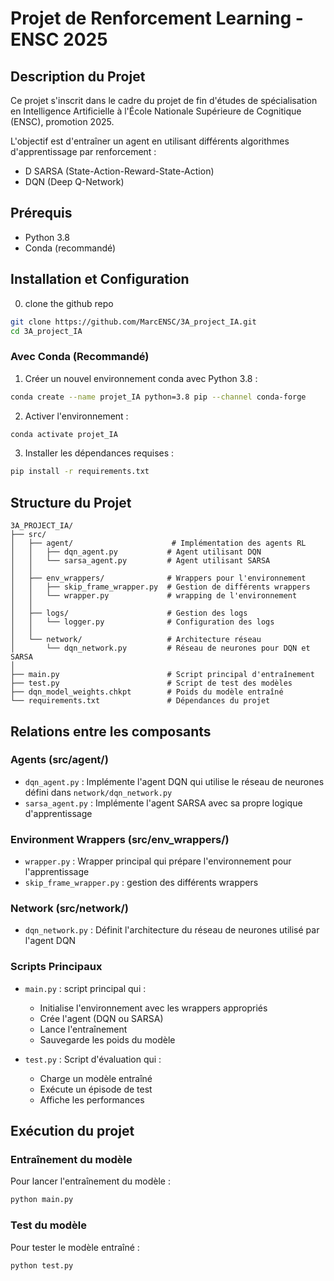 # Projet de Renforcement Learning - ENSC 2025

## Description du Projet
Ce projet s'inscrit dans le cadre du projet de fin d'études de spécialisation en Intelligence Artificielle à l'École Nationale Supérieure de Cognitique (ENSC), promotion 2025.

L'objectif est d'entraîner un agent en utilisant différents algorithmes d'apprentissage par renforcement :
- D SARSA (State-Action-Reward-State-Action)
- DQN (Deep Q-Network)

## Prérequis
- Python 3.8
- Conda (recommandé)

## Installation et Configuration

0. clone the github repo
```bash
git clone https://github.com/MarcENSC/3A_project_IA.git
cd 3A_project_IA
```
### Avec Conda (Recommandé)
1. Créer un nouvel environnement conda avec Python 3.8 :
```bash
conda create --name projet_IA python=3.8 pip --channel conda-forge
```

2. Activer l'environnement :
```bash
conda activate projet_IA
```

3. Installer les dépendances requises :
```bash
pip install -r requirements.txt
```

## Structure du Projet

```
3A_PROJECT_IA/
├── src/
│   ├── agent/                      # Implémentation des agents RL
│   │   ├── dqn_agent.py           # Agent utilisant DQN
│   │   └── sarsa_agent.py         # Agent utilisant SARSA
│   │
│   ├── env_wrappers/              # Wrappers pour l'environnement
│   │   ├── skip_frame_wrapper.py  # Gestion de différents wrappers
│   │   └── wrapper.py             # wrapping de l'environnement 
│   │
│   ├── logs/                      # Gestion des logs
│   │   └── logger.py              # Configuration des logs
│   │
│   └── network/                   # Architecture réseau
│       └── dqn_network.py         # Réseau de neurones pour DQN et SARSA
│
├── main.py                        # Script principal d'entraînement
├── test.py                        # Script de test des modèles
├── dqn_model_weights.chkpt        # Poids du modèle entraîné
└── requirements.txt               # Dépendances du projet
```

## Relations entre les composants

### Agents (src/agent/)
- `dqn_agent.py` : Implémente l'agent DQN qui utilise le réseau de neurones défini dans `network/dqn_network.py`
- `sarsa_agent.py` : Implémente l'agent SARSA avec sa propre logique d'apprentissage

### Environment Wrappers (src/env_wrappers/)
- `wrapper.py` : Wrapper principal qui prépare l'environnement pour l'apprentissage
- `skip_frame_wrapper.py` : gestion des différents wrappers 

### Network (src/network/)
- `dqn_network.py` : Définit l'architecture du réseau de neurones utilisé par l'agent DQN

### Scripts Principaux
- `main.py` : script  principal qui :
  - Initialise l'environnement avec les wrappers appropriés
  - Crée l'agent (DQN ou SARSA)
  - Lance l'entraînement
  - Sauvegarde les poids du modèle

- `test.py` : Script d'évaluation qui :
  - Charge un modèle entraîné
  - Exécute un épisode de test
  - Affiche les performances

## Exécution du projet

### Entraînement du modèle
Pour lancer l'entraînement du modèle :
```bash
python main.py
```

### Test du modèle
Pour tester le modèle entraîné :
```bash
python test.py
```
